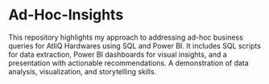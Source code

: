 # Ad-Hoc-Insights
This repository highlights my approach to addressing ad-hoc business queries for AtliQ Hardwares using SQL and Power BI. It includes SQL scripts for data extraction, Power BI dashboards for visual insights, and a presentation with actionable recommendations. A demonstration of data analysis, visualization, and storytelling skills.
